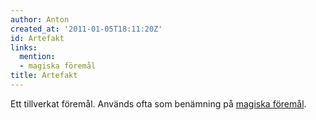 ```yaml
---
author: Anton
created_at: '2011-01-05T18:11:20Z'
id: Artefakt
links:
  mention:
  - magiska föremål
title: Artefakt
---
```


Ett tillverkat föremål. Används ofta som benämning på [magiska föremål].

  [magiska föremål]: magiska_föremål
